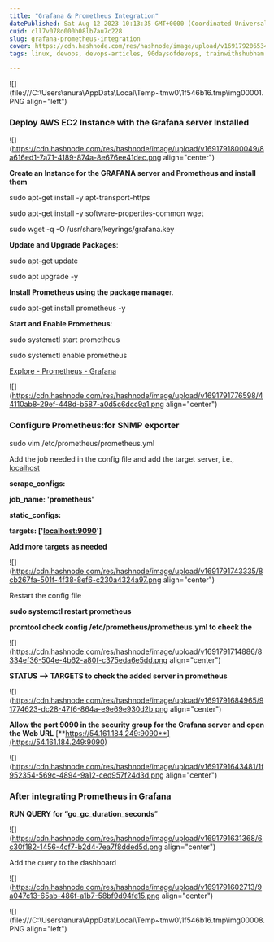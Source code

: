 ```yaml
---
title: "Grafana & Prometheus Integration"
datePublished: Sat Aug 12 2023 10:13:35 GMT+0000 (Coordinated Universal Time)
cuid: cll7v078o000h08lb7au7c228
slug: grafana-prometheus-integration
cover: https://cdn.hashnode.com/res/hashnode/image/upload/v1691792065346/490db34a-a8e2-402a-ab1c-153c60269230.png
tags: linux, devops, devops-articles, 90daysofdevops, trainwithshubham

---
```


!\[\](file:///C:\\Users\\anura\\AppData\\Local\\Temp~tmw0\\1f546b16.tmp\\img00001.PNG align="left")

### **Deploy AWS EC2 Instance with the Grafana server Installed**

![](https://cdn.hashnode.com/res/hashnode/image/upload/v1691791800049/8a616ed1-7a71-4189-874a-8e676ee41dec.png align="center")

**Create an Instance for the GRAFANA server and Prometheus and install them**

sudo apt-get install -y apt-transport-https

sudo apt-get install -y software-properties-common wget

sudo wget -q -O /usr/share/keyrings/grafana.key

**Update and Upgrade Packages**:

sudo apt-get update

sudo apt upgrade -y

**Install Prometheus using the package manage**r.

sudo apt-get install prometheus -y

**Start and Enable Prometheus**:

sudo systemctl start prometheus

sudo systemctl enable prometheus

[Explore - Prometheus - Grafana](http://54.161.184.249:3000/explore)

![](https://cdn.hashnode.com/res/hashnode/image/upload/v1691791776598/44110ab8-29ef-448d-b587-a0d5c6dcc9a1.png align="center")

### **Configure Prometheus**:**for SNMP exporter**

sudo vim /etc/prometheus/prometheus.yml

Add the job needed in the config file and add the target server, i.e., [localhost](http://localhost)

**scrape\_configs:**

**job\_name: 'prometheus'**

**static\_configs:**

**targets: \['**[**localhost:9090**](http://localhost:9090)**'\]**

**Add more targets as needed**

![](https://cdn.hashnode.com/res/hashnode/image/upload/v1691791743335/8cb267fa-501f-4f38-8ef6-c230a4324a97.png align="center")

Restart the config file

**sudo systemctl restart prometheus**

**promtool check config /etc/prometheus/prometheus.yml to check the**

![](https://cdn.hashnode.com/res/hashnode/image/upload/v1691791714886/8334ef36-504e-4b62-a80f-c375eda6e5dd.png align="center")

**STATUS --&gt; TARGETS to check the added server in prometheus**

![](https://cdn.hashnode.com/res/hashnode/image/upload/v1691791684965/91774623-dc28-47f6-864a-e9e69e930d2b.png align="center")

**Allow the port 9090 in the security group for the Grafana server and open the Web URL** [**https://54.161.184.249:9090**](https://54.161.184.249:9090)

![](https://cdn.hashnode.com/res/hashnode/image/upload/v1691791643481/1f952354-569c-4894-9a12-ced957f24d3d.png align="center")

### **After integrating Prometheus in Grafana**

**RUN QUERY for “go\_gc\_duration\_seconds**”

![](https://cdn.hashnode.com/res/hashnode/image/upload/v1691791631368/6c30f182-1456-4cf7-b2d4-7ea7f8dded5d.png align="center")

Add the query to the dashboard

![](https://cdn.hashnode.com/res/hashnode/image/upload/v1691791602713/9a047c13-65ab-486f-a1b7-58bf9d94fe15.png align="center")

!\[\](file:///C:\\Users\\anura\\AppData\\Local\\Temp~tmw0\\1f546b16.tmp\\img00008.PNG align="left")